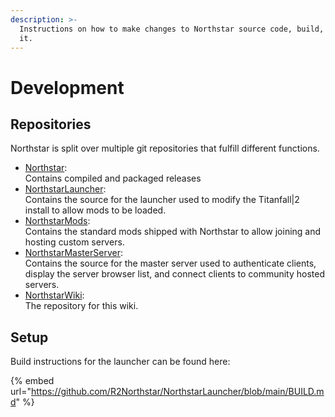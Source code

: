 ```yaml
---
description: >-
  Instructions on how to make changes to Northstar source code, build, and run
  it.
---
```


# Development

## Repositories

Northstar is split over multiple git repositories that fulfill different functions.

* [Northstar](development.md#repositories):\
  Contains compiled and packaged releases
* [NorthstarLauncher](https://github.com/R2Northstar/NorthstarLauncher):\
  Contains the source for the launcher used to modify the Titanfall|2 install to allow mods to be loaded.
* [NorthstarMods](https://github.com/R2Northstar/NorthstarMods):\
  Contains the standard mods shipped with Northstar to allow joining and hosting custom servers.
* [NorthstarMasterServer](https://github.com/R2Northstar/NorthstarMasterServer):\
  Contains the source for the master server used to authenticate clients, display the server browser list, and connect clients to community hosted servers.
* [NorthstarWiki](https://github.com/R2Northstar/NorthstarWiki):\
  The repository for this wiki.

## Setup

Build instructions for the launcher can be found here:

{% embed url="https://github.com/R2Northstar/NorthstarLauncher/blob/main/BUILD.md" %}

